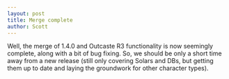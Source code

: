 ```yaml
---
layout: post
title: Merge complete
author: Scott
---
```


Well, the merge of 1.4.0 and Outcaste R3 functionality is now seemingly complete, along with a bit of bug fixing. So, we should be only a short time away from a new release (still only covering Solars and DBs, but getting them up to date and laying the groundwork for other character types).